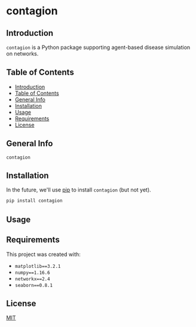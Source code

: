 # contagion

## Introduction
`contagion` is a Python package supporting agent-based disease simulation on networks.

## Table of Contents
* [Introduction](#introduction)
* [Table of Contents](#table-of-contents)
* [General Info](#general-info)
* [Installation](#installation)
* [Usage](#usage)
* [Requirements](#requirements)
* [License](#license)

## General Info
`contagion`

## Installation
In the future, we'll use [pip](https://pip.pypa.io/en/stable/) to install `contagion` (but not yet).

```bash
pip install contagion
```

## Usage


## Requirements
This project was created with:
- `matplotlib==3.2.1`
- `numpy==1.16.6`
- `networkx==2.4`
- `seaborn==0.8.1`

## License
[MIT](https://choosealicense.com/licenses/mit/)

